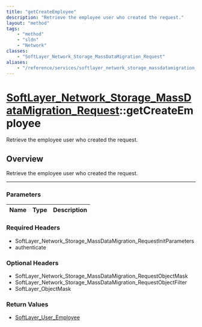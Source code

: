 ```yaml
---
title: "getCreateEmployee"
description: "Retrieve the employee user who created the request."
layout: "method"
tags:
    - "method"
    - "sldn"
    - "Network"
classes:
    - "SoftLayer_Network_Storage_MassDataMigration_Request"
aliases:
    - "/reference/services/softlayer_network_storage_massdatamigration_request/getCreateEmployee"
---
```

# [SoftLayer_Network_Storage_MassDataMigration_Request](/reference/services/SoftLayer_Network_Storage_MassDataMigration_Request)::getCreateEmployee


Retrieve the employee user who created the request.


## Overview 
Retrieve the employee user who created the request.

-----

### Parameters 
|Name | Type | Description |
| --- | --- | --- |


### Required Headers
* SoftLayer_Network_Storage_MassDataMigration_RequestInitParameters
* authenticate


### Optional Headers
* SoftLayer_Network_Storage_MassDataMigration_RequestObjectMask
* SoftLayer_Network_Storage_MassDataMigration_RequestObjectFilter
* SoftLayer_ObjectMask

### Return Values
* <a href='/reference/datatypes/SoftLayer_User_Employee'>SoftLayer_User_Employee </a>





